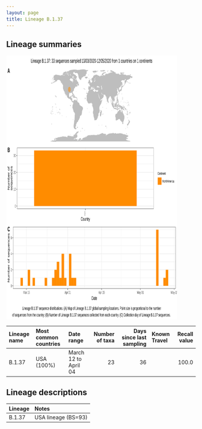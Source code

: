 ```yaml
---
layout: page
title: Lineage B.1.37
---
```




<h2> Lineage summaries</h2>

<img src="../assets/images/B.1.37.svg" alt="B.1.37 lineage summary figure" width="90%" height="700px" />


| Lineage name | Most common countries | Date range | Number of taxa |  Days since last sampling | Known Travel | Recall value |
|:-----|:-----|:-------|-------:|-------:|:---------|--------:|
| B.1.37 | USA (100%) | March 12 to April 04 | 23 | 36 |  | 100.0 |

<h2>Lineage descriptions</h2>

| Lineage | Notes |
|:-----|:-----|
| B.1.37 | USA lineage (BS=93) |

